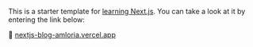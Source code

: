 This is a starter template for [learning Next.js](https://nextjs.org/learn). You can take a look at it by entering the link below:

🔗 [nextjs-blog-amloria.vercel.app](https://nextjs-blog-amloria.vercel.app)
